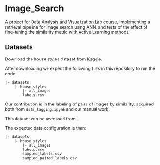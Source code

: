 # Image_Search

A project for Data Analysis and Visualization Lab course, implementing a retrieval pipeline for image search using ANN, and tests of the effect of fine-tuning the similarity metric with Active Learning methods.

## Datasets

Download the house styles dataset from [Kaggle](https://www.kaggle.com/datasets/kelvingothman/house-typestyle-detection).

After downloading we expect the following files in this repository to run the code:
```
|- datasets
    |- house_styles
        |- all_images
        labels.csv
```

Our contribution is in the labeling of pairs of images by similarity, acquired both from `data_tagging.ipynb` and our manual work.

This dataset can be accessed from...

The expected data configuration is then:
```
|- datasets
    |- house_styles
        |- all_images
        labels.csv
        sampled_labels.csv
        sampled_paired_labels.csv
```

